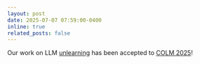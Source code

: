 ```yaml
---
layout: post
date: 2025-07-07 07:59:00-0400
inline: true
related_posts: false
---
```


Our work on LLM [unlearning](https://arxiv.org/abs/2508.06595) has been accepted to [COLM 2025](https://colmweb.org/)!
